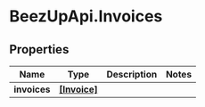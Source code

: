 # BeezUpApi.Invoices

## Properties
Name | Type | Description | Notes
------------ | ------------- | ------------- | -------------
**invoices** | [**[Invoice]**](Invoice.md) |  | 


